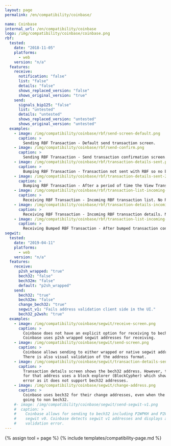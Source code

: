 ```yaml
---
layout: page
permalink: /en/compatibility/coinbase/

name: Coinbase
internal_url: /en/compatibility/coinbase
logo: /img/compatibility/coinbase/coinbase.png
rbf:
  tested:
    date: "2018-11-05"
    platforms:
      - web
    version: "n/a"
  features:
    receive:
      notification: "false"
      list: "false"
      details: "false"
      shows_replaced_version: "false"
      shows_original_version: "true"
    send:
      signals_bip125: "false"
      list: "untested"
      details: "untested"
      shows_replaced_version: "untested"
      shows_original_version: "untested"
  examples:
    - image: /img/compatibility/coinbase/rbf/send-screen-default.png
      caption: >
        Sending RBF Transaction - Default send transaction screen.
    - image: /img/compatibility/coinbase/rbf/send-confirm.png
      caption: >
        Sending RBF Transaction - Send transaction confirmation screen. Shows fees. No RBF flag. Transaction sent without RBF signaled.
    - image: /img/compatibility/coinbase/rbf/transaction-details-sent.png
      caption: >
        Bumping RBF Transaction - Transaction not sent with RBF so no bumping possible.
    - image: /img/compatibility/coinbase/rbf/transaction-details-sent-2.png
      caption: >
        Bumping RBF Transaction - After a period of time the View Transaction link shows up.
    - image: /img/compatibility/coinbase/rbf/transaction-list-incoming-rbf.png
      caption: >
        Receiving RBF Transaction - Incoming RBF transaction list. No RBF label.
    - image: /img/compatibility/coinbase/rbf/transaction-details-incoming-rbf.png
      caption: >
        Receiving RBF Transaction - Incoming RBF transaction details. No RBF label. Further transaction details are at BlockCypher explorer which does not label RBF transactions.
    - image: /img/compatibility/coinbase/rbf/transaction-list-incoming-replacement.png
      caption: >
        Receiving Bumped RBF Transaction - After bumped transaction confirmed, the bumped transaction then shows up and is credited. Original transactions stay as pending (even after 100 confirmations).
segwit:
  tested:
    date: "2019-04-11"
    platforms:
      - web
    version: "n/a"
  features:
    receive:
      p2sh_wrapped: "true"
      bech32: "false"
      bech32m: "false"
      default: "p2sh_wrapped"
    send:
      bech32: "true"
      bech32m: "false"
      change_bech32: "true"
      segwit_v1: "Fails address validation client side in the UI."
      bech32_p2wsh: "true"
  examples:
    - image: /img/compatibility/coinbase/segwit/receive-screen.png
      caption: >
        Coinbase does not have an explicit option for receiving to bech32.
        Coinbase uses p2sh wrapped segwit addresses for receiving.
    - image: /img/compatibility/coinbase/segwit/send-screen.png
      caption: >
        Coinbase allows sending to either wrapped or native segwit addresses.
        There is also visual validation of the address format.
    - image: /img/compatibility/coinbase/segwit/transaction-details-sent.png
      caption: >
        Transaction details screen shows the bech32 address. However, the link
        for that address uses a block explorer (BlockCypher) which shows an
        error as it does not support bech32 addresses.
    - image: /img/compatibility/coinbase/segwit/change-address.png
      caption: >
        Coinbase uses bech32 for their change addresses, even when the send is
        going to non bech32.
    #- image: /img/compatibility/coinbase/segwit/send-segwit-v1.png
    #  caption: >
    #    Coinbase allows for sending to bech32 including P2WPKH and P2WSH for
    #    segwit v0. Coinbase detects segwit v1 addresses and displays a
    #    validation error.
---
```


<!-- Coinbase -->

{% assign tool = page %}
{% include templates/compatibility-page.md %}
